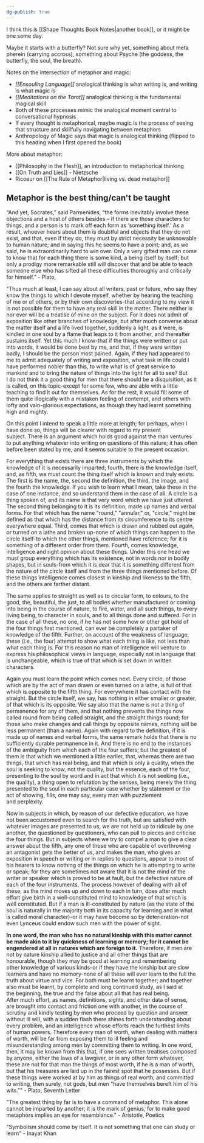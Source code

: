 ```yaml
---
dg-publish: true
---
```


I think this is [[Shape Thoughts Book Notes|another book]], or it might be one some day. 

Maybe it starts with a butterfly? Not sure why yet, something about meta pherein (carrying accross), something about Psyche (the goddess, the butterfly, the soul, the breath).

Notes on the intersection of metaphor and magic:

- *[[Ensouling Language]]* analogical thinking is what writing is, and writing is what magic is
- *[[Meditations on the Tarot]]* analogical thinking is the fundamental magical skill
- Both of these processes mimic the analogical moment central to conversational hypnosis
- If every thought is metaphorical, maybe magic is the process of seeing that structure and skillfully navigating between metaphors
- Anthropology of Magic says that magic is analogical thinking (flipped to this heading when I first opened the book)

More about metaphor:

- [[Philosophy in the Flesh]], an introduction to metaphorical thinking
- [[On Truth and Lies]] - Nietzsche
- Ricoeur on [[The Rule of Metaphor|living vs. dead metaphor]]

## Metaphor is the best thing/can't be taught

“And yet, Socrates,” said Parmenides, “the forms inevitably involve these objections and a host of others besides – if there are those characters for things, and a person is to mark off each form as ‘something itself.’ As a result, whoever hears about them is doubtful and objects that they do not exist, and that, even if they do, they must by strict necessity be unknowable to human nature; and in saying this he seems to have a point; and, as we said, he is extraordinarily hard to win over. Only a very gifted man can come to know that for each thing there is some kind, a being itself by itself; but only a prodigy more remarkable still will discover that and be able to teach someone else who has sifted all these difficulties thoroughly and critically for himself.” - Plato, 

"Thus much at least, I can say about all writers, past or future, who say they know the things to which I devote myself, whether by hearing the teaching of me or of others, or by their own discoveries-that according to my view it is not possible for them to have any real skill in the matter. There neither is nor ever will be a treatise of mine on the subject. For it does not admit of exposition like other branches of knowledge; but after much converse about the matter itself and a life lived together, suddenly a light, as it were, is kindled in one soul by a flame that leaps to it from another, and thereafter sustains itself. Yet this much I know-that if the things were written or put into words, it would be done best by me, and that, if they were written badly, I should be the person most pained. Again, if they had appeared to me to admit adequately of writing and exposition, what task in life could I have performed nobler than this, to write what is of great service to mankind and to bring the nature of things into the light for all to see? But I do not think it a good thing for men that there should be a disquisition, as it is called, on this topic-except for some few, who are able with a little teaching to find it out for themselves. As for the rest, it would fill some of them quite illogically with a mistaken feeling of contempt, and others with lofty and vain-glorious expectations, as though they had learnt something high and mighty.  
  
On this point I intend to speak a little more at length; for perhaps, when I have done so, things will be clearer with regard to my present subject. There is an argument which holds good against the man ventures to put anything whatever into writing on questions of this nature; it has often before been stated by me, and it seems suitable to the present occasion.  
  
For everything that exists there are three instruments by which the knowledge of it is necessarily imparted; fourth, there is the knowledge itself, and, as fifth, we must count the thing itself which is known and truly exists. The first is the name, the, second the definition, the third. the image, and the fourth the knowledge. If you wish to learn what I mean, take these in the case of one instance, and so understand them in the case of all. A circle is a thing spoken of, and its name is that very word which we have just uttered. The second thing belonging to it is its definition, made up names and verbal forms. For that which has the name "round," "annular," or, "circle," might be defined as that which has the distance from its circumference to its centre everywhere equal. Third, comes that which is drawn and rubbed out again, or turned on a lathe and broken up-none of which things can happen to the circle itself-to which the other things, mentioned have reference; for it is something of a different order from them. Fourth, comes knowledge, intelligence and right opinion about these things. Under this one head we must group everything which has its existence, not in words nor in bodily shapes, but in souls-from which it is dear that it is something different from the nature of the circle itself and from the three things mentioned before. Of these things intelligence comes closest in kinship and likeness to the fifth, and the others are farther distant.  
  
The same applies to straight as well as to circular form, to colours, to the good, the, beautiful, the just, to all bodies whether manufactured or coming into being in the course of nature, to fire, water, and all such things, to every living being, to character in souls, and to all things done and suffered. For in the case of all these, no one, if he has not some how or other got hold of the four things first mentioned, can ever be completely a partaker of knowledge of the fifth. Further, on account of the weakness of language, these (i.e., the four) attempt to show what each thing is like, not less than what each thing is. For this reason no man of intelligence will venture to express his philosophical views in language, especially not in language that is unchangeable, which is true of that which is set down in written characters.

Again you must learn the point which comes next. Every circle, of those which are by the act of man drawn or even turned on a lathe, is full of that which is opposite to the fifth thing. For everywhere it has contact with the straight. But the circle itself, we say, has nothing in either smaller or greater, of that which is its opposite. We say also that the name is not a thing of permanence for any of them, and that nothing prevents the things now called round from being called straight, and the straight things round; for those who make changes and call things by opposite names, nothing will be less permanent (than a name). Again with regard to the definition, if it is made up of names and verbal forms, the same remark holds that there is no sufficiently durable permanence in it. And there is no end to the instances of the ambiguity from which each of the four suffers; but the greatest of them is that which we mentioned a little earlier, that, whereas there are two things, that which has real being, and that which is only a quality, when the soul is seeking to know, not the quality, but the essence, each of the four, presenting to the soul by word and in act that which it is not seeking (i.e., the quality), a thing open to refutation by the senses, being merely the thing presented to the soul in each particular case whether by statement or the act of showing, fills, one may say, every man with puzzlement and perplexity.  
  
Now in subjects in which, by reason of our defective education, we have not been accustomed even to search for the truth, but are satisfied with whatever images are presented to us, we are not held up to ridicule by one another, the questioned by questioners, who can pull to pieces and criticise the four things. But in subjects where we try to compel a man to give a clear answer about the fifth, any one of those who are capable of overthrowing an antagonist gets the better of us, and makes the man, who gives an exposition in speech or writing or in replies to questions, appear to most of his hearers to know nothing of the things on which he is attempting to write or speak; for they are sometimes not aware that it is not the mind of the writer or speaker which is proved to be at fault, but the defective nature of each of the four instruments. The process however of dealing with all of these, as the mind moves up and down to each in turn, does after much effort give birth in a well-constituted mind to knowledge of that which is well constituted. But if a man is ill-constituted by nature (as the state of the soul is naturally in the majority both in its capacity for learning and in what is called moral character)-or it may have become so by deterioration-not even Lynceus could endow such men with the power of sight.

**In one word, the man who has no natural kinship with this matter cannot be made akin to it by quickness of learning or memory; for it cannot be engendered at all in natures which are foreign to it.** Therefore, if men are not by nature kinship allied to justice and all other things that are honourable, though they may be good at learning and remembering other knowledge of various kinds-or if they have the kinship but are slow learners and have no memory-none of all these will ever learn to the full the truth about virtue and vice. For both must be learnt together; and together also must be learnt, by complete and long continued study, as I said at the beginning, the true and the false about all that has real being. After much effort, as names, definitions, sights, and other data of sense, are brought into contact and friction one with another, in the course of scrutiny and kindly testing by men who proceed by question and answer without ill will, with a sudden flash there shines forth understanding about every problem, and an intelligence whose efforts reach the furthest limits of human powers. Therefore every man of worth, when dealing with matters of worth, will be far from exposing them to ill feeling and misunderstanding among men by committing them to writing. In one word, then, it may be known from this that, if one sees written treatises composed by anyone, either the laws of a lawgiver, or in any other form whatever, these are not for that man the things of most worth, if he is a man of worth, but that his treasures are laid up in the fairest spot that he possesses. But if these things were worked at by him as things of real worth, and committed to writing, then surely, not gods, but men "have themselves bereft him of his wits."" - Plato, Seventh Letter

"The greatest thing by far is to have a command of metaphor. This alone cannot be imparted by another; it is the mark of genius, for to make good metaphors implies an eye for resemblance." - Aristotle, Poetics

"Symbolism should come by itself. It is not something that one can study or learn" - Inayat Khan
